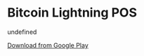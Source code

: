 
# Bitcoin Lightning POS

undefined

[Download from Google Play](https://play.google.com/store/apps/details?id=cz.confirmo.app.confirmo_flutter)
    